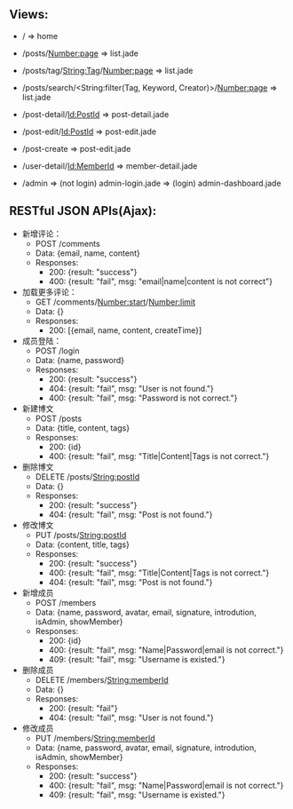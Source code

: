 ## Views:
* / => home

* /posts/<Number:page> => list.jade
* /posts/tag/<String:Tag>/<Number:page> => list.jade
* /posts/search/<String:filter(Tag, Keyword, Creator)>/<Number:page> => list.jade

* /post-detail/<Id:PostId> => post-detail.jade
* /post-edit/<Id:PostId> => post-edit.jade
* /post-create => post-edit.jade
* /user-detail/<Id:MemberId> => member-detail.jade

* /admin => (not login) admin-login.jade
         => (login) admin-dashboard.jade

## RESTful JSON APIs(Ajax):
* 新增评论：
    - POST /comments
    - Data: {email, name, content}
    - Responses:
        + 200: {result: "success"}
        + 400: {result: "fail", msg: "email|name|content is not correct"}
* 加载更多评论： 
    - GET /comments/<Number:start>/<Number:limit>
    - Data: {}
    - Responses:
        + 200: [{email, name, content, createTime}]
* 成员登陆：
    - POST /login
    - Data: {name, password}
    - Responses:
        + 200: {result: "success"}
        + 404: {result: "fail", msg: "User is not found."}
        + 400: {result: "fail", msg: "Password is not correct."}
* 新建博文
    - POST /posts
    - Data: {title, content, tags}
    - Responses:
        + 200: {id}
        + 400: {result: "fail", msg: "Title|Content|Tags is not correct."}
* 删除博文
    - DELETE /posts/<String:postId>
    - Data: {}
    - Responses:
        + 200: {result: "success"}
        + 404: {result: "fail", msg: "Post is not found."}
* 修改博文
    - PUT /posts/<String:postId>
    - Data: {content, title, tags}
    - Responses:
        + 200: {result: "success"}
        + 400: {result: "fail", msg: "Title|Content|Tags is not correct."}
        + 404: {result: "fail", msg: "Post is not found."}
* 新增成员
    - POST /members
    - Data: {name, password, avatar, email, signature, introdution, isAdmin, showMember}
    - Responses:
        + 200: {id}
        + 400: {result: "fail", msg: "Name|Password|email is not correct."}
        + 409: {result: "fail", msg: "Username is existed."}
* 删除成员
    - DELETE /members/<String:memberId>
    - Data: {}
    - Responses:
        + 200: {result: "fail"}
        + 404: {result: "fail", msg: "User is not found."}
* 修改成员
    - PUT /members/<String:memberId>
    - Data: {name, password, avatar, email, signature, introdution, isAdmin, showMember}
    - Responses:
        + 200: {result: "success"}
        + 400: {result: "fail", msg: "Name|Password|email is not correct."}
        + 409: {result: "fail", msg: "Username is existed."}
